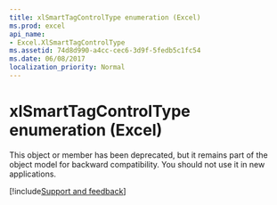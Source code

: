 ```yaml
---
title: xlSmartTagControlType enumeration (Excel)
ms.prod: excel
api_name:
- Excel.XlSmartTagControlType
ms.assetid: 74d8d990-a4cc-cec6-3d9f-5fedb5c1fc54
ms.date: 06/08/2017
localization_priority: Normal
---
```



# xlSmartTagControlType enumeration (Excel)

This object or member has been deprecated, but it remains part of the object model for backward compatibility. You should not use it in new applications.

[!include[Support and feedback](~/includes/feedback-boilerplate.md)]